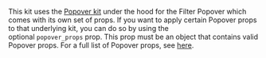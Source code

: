 This kit uses the [Popover kit](https://playbook.powerapp.cloud/kits/popover) under the hood for the Filter Popover which comes with its own set of props. If you want to apply certain Popover props to that underlying kit, you can do so by using the optional `popover_props` prop. This prop must be an object that contains valid Popover props. For a full list of Popover props, see [here](https://playbook.powerapp.cloud/kits/popover).